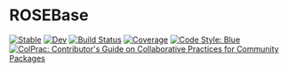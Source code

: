 # ROSEBase

[![Stable](https://img.shields.io/badge/docs-stable-blue.svg)](https://ptiede.github.io/ROSEBase.jl/stable)
[![Dev](https://img.shields.io/badge/docs-dev-blue.svg)](https://ptiede.github.io/ROSEBase.jl/dev)
[![Build Status](https://github.com/ptiede/ROSEBase.jl/actions/workflows/CI.yml/badge.svg?branch=main)](https://github.com/ptiede/ROSEBase.jl/actions/workflows/CI.yml?query=branch%3Amain)
[![Coverage](https://codecov.io/gh/ptiede/ROSEBase.jl/branch/main/graph/badge.svg)](https://codecov.io/gh/ptiede/ROSEBase.jl)
[![Code Style: Blue](https://img.shields.io/badge/code%20style-blue-4495d1.svg)](https://github.com/invenia/BlueStyle)
[![ColPrac: Contributor's Guide on Collaborative Practices for Community Packages](https://img.shields.io/badge/ColPrac-Contributor's%20Guide-blueviolet)](https://github.com/SciML/ColPrac)
